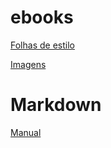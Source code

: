 # ebooks
 
 [Folhas de estilo](https://github.com/Alineonline/repo-codigos)


[Imagens]()

# Markdown
[Manual](https://www.markdownguide.org/basic-syntax/)
